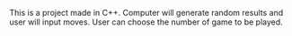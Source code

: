 This is a project made in C++.
Computer will generate random results and user will input moves.
User can choose the number of game to be played.
